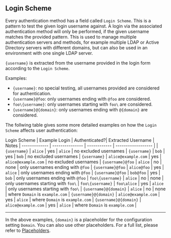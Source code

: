 ## Login Scheme

Every authentication method has a field called `Login Scheme`. This is a pattern to test the given login username against. A login via the associated authentication method will only be performed, if the given username matches the provided pattern. This is used to manage multiple authentication servers and methods, for example multiple LDAP or Active Directory servers with different domains, but can also be used in an environment with one single LDAP server.

`{username}` is extracted from the username provided in the login form according to the `Login Scheme`.

Examples:

* `{username}`: no special testing, all usernames provided are considered for authentication.
* `{username}@foo`: only usernames ending with `@foo` are considered.
* `foo\{username}`: only usernames starting with `foo\` are considered.
* `{username}@{domain}`: only usernames ending with `@{domain}` are considered.

The follwing table gives some more detailed examples on how the `Login Scheme` affects user authentication:

Login Scheme			| Example Login 		| Authenticated?| Extracted Username 	| Notes				|
-------------			| ---------------		| ------------  | ------------------ 	|					|
`{username}`			| `alice`				| yes			| `alice`				| no excluded usernames	|
`{username}`			| `bob`					| yes			| `bob`					| no excluded usernames |
`{username}`			| `alice@example.com`	| yes			| `alice@example.com`	| no excluded usernames |
`{username}@foo`		| `alice`				| no			| none					| only usernames ending with `@foo` |
`{username}@foo`		| `alice@foo`			| yes			| `alice`				| only usernames ending with `@foo` |
`{username}@foo`		| `bob@foo`				| yes			| `bob`					| only usernames ending with `@foo` |
`foo\{username}`		| `alice`				| no			| none					| only usernames starting with `foo\` |
`foo\{username}`		| `foo\alice`			| yes			| `alice`				| only usernames starting with `foo\` |
`{username}@{domain}`	| `alice`				| no 			| none					| where `Domain` is `example.com` |
`{username}@{domain}`	| `alice@example.com`   | yes 			| `alice`				| where `Domain` is `example.com` |
`{username}@{domain}`	| `alice@example.com`   | yes 			| `alice`				| where `Domain` is `example.com` |

----

In the above examples, `{domain}` is a placeholder for the configuration setting `Domain`. You can also use other placeholders. For a full list, please refer to [Placeholders](auth-placeholders.md).